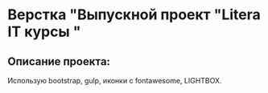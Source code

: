 ﻿# Верстка "Выпускной проект "Litera IT курсы "

## Описание проекта:
Использую bootstrap, gulp, иконки с fontawesome, LIGHTBOX.
